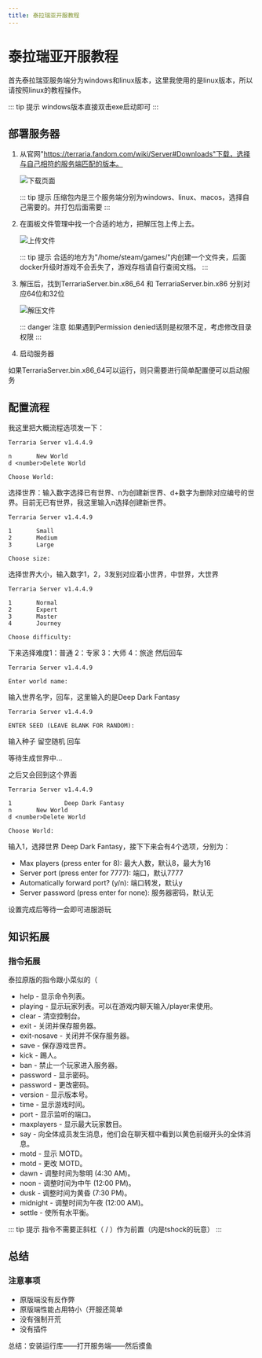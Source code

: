 ```yaml
---
title: 泰拉瑞亚开服教程
---
```


# 泰拉瑞亚开服教程

首先泰拉瑞亚服务端分为windows和linux版本，这里我使用的是linux版本，所以请按照linux的教程操作。

::: tip 提示
windows版本直接双击exe启动即可
:::

## 部署服务器

1. 从官网"https://terraria.fandom.com/wiki/Server#Downloads"下载，选择与自己相符的服务端匹配的版本。

   ![下载页面](https://images.server.xiaozhuhouses.asia:3000/i/2025/07/27/ua5snm.png)

   ::: tip 提示
   压缩包内是三个服务端分别为windows、linux、macos，选择自己需要的。并打包后面需要
   :::

2. 在面板文件管理中找一个合适的地方，把解压包上传上去。

   ![上传文件](https://images.server.xiaozhuhouses.asia:3000/i/2025/07/27/uf1x9h.png)

   ::: tip 提示
   合适的地方为"/home/steam/games/"内创建一个文件夹，后面docker升级时游戏不会丢失了，游戏存档请自行查阅文档。
   :::

3. 解压后，找到TerrariaServer.bin.x86_64 和 TerrariaServer.bin.x86 分别对应64位和32位

   ![解压文件](https://images.server.xiaozhuhouses.asia:3000/i/2025/07/27/ujq3z9.png)

   ::: danger 注意
   如果遇到Permission denied话则是权限不足，考虑修改目录权限
   :::

4. 启动服务器

如果TerrariaServer.bin.x86_64可以运行，则只需要进行简单配置便可以启动服务

## 配置流程

我这里把大概流程选项发一下：

```
Terraria Server v1.4.4.9

n       New World
d <number>Delete World

Choose World: 
```

选择世界：输入数字选择已有世界、n为创建新世界、d+数字为删除对应编号的世界。目前无已有世界，我这里输入n选择创建新世界。

```
Terraria Server v1.4.4.9

1       Small
2       Medium
3       Large

Choose size: 
```

选择世界大小，输入数字1，2，3发别对应着小世界，中世界，大世界

```
Terraria Server v1.4.4.9

1       Normal
2       Expert
3       Master
4       Journey

Choose difficulty: 
```

下来选择难度1：普通   2：专家  3：大师  4：旅途 然后回车

```
Terraria Server v1.4.4.9

Enter world name: 
```

输入世界名字，回车，这里输入的是Deep Dark Fantasy

```
Terraria Server v1.4.4.9

ENTER SEED (LEAVE BLANK FOR RANDOM):
```

输入种子  留空随机   回车

等待生成世界中...

之后又会回到这个界面

```
Terraria Server v1.4.4.9

1               Deep Dark Fantasy
n       New World
d <number>Delete World

Choose World:
```

输入1，选择世界 Deep Dark Fantasy，接下下来会有4个选项，分别为：

- Max players (press enter for 8): 最大人数，默认8，最大为16
- Server port (press enter for 7777): 端口，默认7777
- Automatically forward port? (y/n): 端口转发，默认y
- Server password (press enter for none): 服务器密码，默认无

设置完成后等待一会即可进服游玩

## 知识拓展

### 指令拓展

泰拉原版的指令跟小菜似的（

- help - 显示命令列表。
- playing - 显示玩家列表。可以在游戏内聊天输入/player来使用。
- clear - 清空控制台。
- exit - 关闭并保存服务器。
- exit-nosave - 关闭并不保存服务器。
- save - 保存游戏世界。
- kick <player> - 踢人。
- ban <player> - 禁止一个玩家进入服务器。
- password - 显示密码。
- password <pass> - 更改密码。
- version - 显示版本号。
- time - 显示游戏时间。
- port - 显示监听的端口。
- maxplayers - 显示最大玩家数目。
- say <words> - 向全体成员发生消息，他们会在聊天框中看到以黄色前缀<Server>开头的全体消息。
- motd - 显示 MOTD。
- motd <words> - 更改 MOTD。
- dawn - 调整时间为黎明 (4:30 AM)。
- noon - 调整时间为中午 (12:00 PM)。
- dusk - 调整时间为黄昏 (7:30 PM)。
- midnight - 调整时间为午夜 (12:00 AM)。
- settle - 使所有水平衡。

::: tip 提示
指令不需要正斜杠（ / ）作为前置（内是tshock的玩意）
:::

## 总结

### 注意事项

- 原版端没有反作弊
- 原版端性能占用特小（开服还简单
- 没有强制开荒
- 没有插件

总结：安装运行库——打开服务端——然后摸鱼